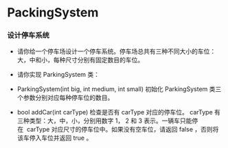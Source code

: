 # PackingSystem

### 设计停车系统

* 请你给一个停车场设计一个停车系统。停车场总共有三种不同大小的车位：大，中和小，每种尺寸分别有固定数目的车位。

* 请你实现 ParkingSystem 类：
* ParkingSystem(int big, int medium, int small) 初始化 ParkingSystem 类三个参数分别对应每种停车位的数目。
* bool addCar(int carType) 检查是否有 carType 对应的停车位。 carType 有三种类型：大，中，小，分别用数字 1， 2 和 3 表示。一辆车只能停在  carType 对应尺寸的停车位中。如果没有空车位，请返回 false ，否则将该车停入车位并返回 true 。
 
